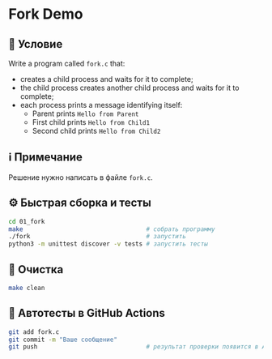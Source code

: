 # Fork Demo

## 📝 Условие

Write a program called `fork.c` that:
- creates a child process and waits for it to complete;
- the child process creates another child process and waits for it to complete;
- each process prints a message identifying itself:
    - Parent prints `Hello from Parent`
    - First child prints `Hello from Child1`
    - Second child prints `Hello from Child2`

## ℹ️ Примечание

Решение нужно написать в файле `fork.c`.

## ⚙️ Быстрая сборка и тесты
```bash
cd 01_fork
make                                  # собрать программу
./fork                                # запустить
python3 -m unittest discover -v tests # запустить тесты
```

## 🧹 Очистка
```bash
make clean
```

## 🚀 Автотесты в GitHub Actions
```bash
git add fork.c
git commit -m "Ваше сообщение"
git push                              # результат проверки появится в Actions ✅
```